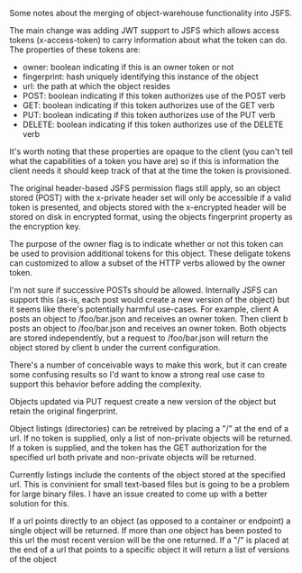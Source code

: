 Some notes about the merging of object-warehouse functionality into JSFS.

The main change was adding JWT support to JSFS which allows access tokens (x-access-token) to carry information about what the token can do.  The properties of these tokens are:

* owner: boolean indicating if this is an owner token or not
* fingerprint: hash uniquely identifying this instance of the object
* url: the path at which the object resides
* POST: boolean indicating if this token authorizes use of the POST verb
* GET:  boolean indicating if this token authorizes use of the GET verb
* PUT:  boolean indicating if this token authorizes use of the PUT verb
* DELETE:  boolean indicating if this token authorizes use of the DELETE verb

It's worth noting that these properties are opaque to the client (you can't tell what the capabilities of a token you have are) so if this is information the client needs it should keep track of that at the time the token is provisioned.

The original header-based JSFS permission flags still apply, so an object stored (POST) with the x-private header set will only be accessible if a valid token is presented, and objects stored with the x-encrypted header will be stored on disk in encrypted format, using the objects fingerprint property as the encryption key.

The purpose of the owner flag is to indicate whether or not this token can be used to provision additional tokens for this object.  These deligate tokens can customized to allow a subset of the HTTP verbs allowed by the owner token.

I'm not sure if successive POSTs should be allowed.  Internally JSFS can support this (as-is, each post would create a new version of the object) but it seems like there's potentially harmful use-cases.  For example, client A posts an object to /foo/bar.json and receives an owner token.  Then client b posts an object to /foo/bar.json and receives an owner token.  Both objects are stored independently, but a request to /foo/bar.json will return the object stored by client b under the current configuration.

There's a number of conceivable ways to make this work, but it can create some confusing results so I'd want to know a strong real use case to support this behavior before adding the complexity.

Objects updated via PUT request create a new version of the object but retain the original fingerprint.

Object listings (directories) can be retreived by placing a "/" at the end of a url.  If no token is supplied, only a list of non-private objects will be returned.  If a token is supplied, and the token has the GET authorization for the specified url both private and non-private objects will be returned. 

Currently listings include the contents of the object stored at the specified url.  This is convinient for small text-based files but is going to be a problem for large binary files.  I have an issue created to come up with a better solution for this. 

If a url points directly to an object (as opposed to a container or endpoint) a single object will be returned.  If more than one object has been posted to this url the most recent version will be the one returned.  If a "/" is placed at the end of a url that points to a specific object it will return a list of versions of the object 
